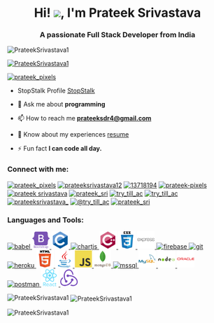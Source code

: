 <h1 align="center">Hi! <img src="https://raw.githubusercontent.com/MartinHeinz/MartinHeinz/master/wave.gif" width="30px">, I'm Prateek Srivastava </h1>
<h3 align="center">A passionate Full Stack Developer from India</h3>

<p align="left"> <img src="https://komarev.com/ghpvc/?username=PrateekSrivastava1&label=Profile%20views&color=0e75b6&style=flat" alt="PrateekSrivastava1" /> </p>

<p align="left"> <a href="https://github.com/ryo-ma/github-profile-trophy"><img src="https://github-profile-trophy.vercel.app/?username=PrateekSrivastava1" alt="PrateekSrivastava1" /></a> </p>

<p align="left"> <a href="https://twitter.com/prateek_pixels" target="blank"><img src="https://img.shields.io/twitter/follow/prateek_pixels?logo=twitter&style=for-the-badge" alt="prateek_pixels" /></a> </p>


- StopStalk Profile [StopStalk](https://www.stopstalk.com/user/profile/prateek_sri)

- 💬 Ask me about **programming**

- 📫 How to reach me **prateeksdr4@gmail.com**

- 📄 Know about my experiences [resume](https://drive.google.com/file/d/143k5CoVxS6ssjHtSMD1EJLPFR8Plhzfq/view?usp=sharing)

- ⚡ Fun fact **I can code all day.**

<h3 align="left">Connect with me:</h3>
<p align="left">
<a href="https://twitter.com/prateek_pixels" target="blank"><img align="center" src="https://raw.githubusercontent.com/rahuldkjain/github-profile-readme-generator/master/src/images/icons/Social/twitter.svg" alt="prateek_pixels" height="30" width="40" /></a>
<a href="https://linkedin.com/in/prateeksrivastava12" target="blank"><img align="center" src="https://raw.githubusercontent.com/rahuldkjain/github-profile-readme-generator/master/src/images/icons/Social/linked-in-alt.svg" alt="prateeksrivastava12" height="30" width="40" /></a>
<a href="https://stackoverflow.com/users/13718194" target="blank"><img align="center" src="https://raw.githubusercontent.com/rahuldkjain/github-profile-readme-generator/master/src/images/icons/Social/stack-overflow.svg" alt="13718194" height="30" width="40" /></a>
<a href="https://instagram.com/prateek-pixels" target="blank"><img align="center" src="https://raw.githubusercontent.com/rahuldkjain/github-profile-readme-generator/master/src/images/icons/Social/instagram.svg" alt="prateek-pixels" height="30" width="40" /></a>
<a href="https://www.youtube.com/c/prateek srivastava" target="blank"><img align="center" src="https://raw.githubusercontent.com/rahuldkjain/github-profile-readme-generator/master/src/images/icons/Social/youtube.svg" alt="prateek srivastava" height="30" width="40" /></a>
<a href="https://www.codechef.com/users/prateek_sri" target="blank"><img align="center" src="https://cdn.jsdelivr.net/npm/simple-icons@3.1.0/icons/codechef.svg" alt="prateek_sri" height="30" width="40" /></a>
<a href="https://www.hackerrank.com/try_till_ac" target="blank"><img align="center" src="https://raw.githubusercontent.com/rahuldkjain/github-profile-readme-generator/master/src/images/icons/Social/hackerrank.svg" alt="try_till_ac" height="30" width="40" /></a>
<a href="https://codeforces.com/profile/try_till_ac" target="blank"><img align="center" src="https://cdn.jsdelivr.net/npm/simple-icons@3.0.1/icons/codeforces.svg" alt="try_till_ac" height="30" width="40" /></a>
<a href="https://www.leetcode.com/prateeksrivastava_" target="blank"><img align="center" src="https://raw.githubusercontent.com/rahuldkjain/github-profile-readme-generator/master/src/images/icons/Social/leet-code.svg" alt="prateeksrivastava_" height="30" width="40" /></a>
<a href="https://www.hackerearth.com/@try_till_ac" target="blank"><img align="center" src="https://raw.githubusercontent.com/rahuldkjain/github-profile-readme-generator/master/src/images/icons/Social/hackerearth.svg" alt="@try_till_ac" height="30" width="40" /></a>
<a href="https://auth.geeksforgeeks.org/user/prateek_sri" target="blank"><img align="center" src="https://raw.githubusercontent.com/rahuldkjain/github-profile-readme-generator/master/src/images/icons/Social/geeks-for-geeks.svg" alt="prateek_sri" height="30" width="40" /></a>
</p>

<h3 align="left">Languages and Tools:</h3>
<p align="left"> <a href="https://babeljs.io/" target="_blank"> <img src="https://www.vectorlogo.zone/logos/babeljs/babeljs-icon.svg" alt="babel" width="40" height="40"/> </a> <a href="https://getbootstrap.com" target="_blank"> <img src="https://raw.githubusercontent.com/devicons/devicon/master/icons/bootstrap/bootstrap-plain-wordmark.svg" alt="bootstrap" width="40" height="40"/> </a> <a href="https://www.cprogramming.com/" target="_blank"> <img src="https://raw.githubusercontent.com/devicons/devicon/master/icons/c/c-original.svg" alt="c" width="40" height="40"/> </a> <a href="https://www.chartjs.org" target="_blank"> <img src="https://www.chartjs.org/media/logo-title.svg" alt="chartjs" width="40" height="40"/> </a> <a href="https://www.w3schools.com/cpp/" target="_blank"> <img src="https://raw.githubusercontent.com/devicons/devicon/master/icons/cplusplus/cplusplus-original.svg" alt="cplusplus" width="40" height="40"/> </a> <a href="https://www.w3schools.com/css/" target="_blank"> <img src="https://raw.githubusercontent.com/devicons/devicon/master/icons/css3/css3-original-wordmark.svg" alt="css3" width="40" height="40"/> </a> <a href="https://expressjs.com" target="_blank"> <img src="https://raw.githubusercontent.com/devicons/devicon/master/icons/express/express-original-wordmark.svg" alt="express" width="40" height="40"/> </a> <a href="https://firebase.google.com/" target="_blank"> <img src="https://www.vectorlogo.zone/logos/firebase/firebase-icon.svg" alt="firebase" width="40" height="40"/> </a> <a href="https://git-scm.com/" target="_blank"> <img src="https://www.vectorlogo.zone/logos/git-scm/git-scm-icon.svg" alt="git" width="40" height="40"/> </a> <a href="https://heroku.com" target="_blank"> <img src="https://www.vectorlogo.zone/logos/heroku/heroku-icon.svg" alt="heroku" width="40" height="40"/> </a> <a href="https://www.w3.org/html/" target="_blank"> <img src="https://raw.githubusercontent.com/devicons/devicon/master/icons/html5/html5-original-wordmark.svg" alt="html5" width="40" height="40"/> </a> <a href="https://www.java.com" target="_blank"> <img src="https://raw.githubusercontent.com/devicons/devicon/master/icons/java/java-original.svg" alt="java" width="40" height="40"/> </a> <a href="https://developer.mozilla.org/en-US/docs/Web/JavaScript" target="_blank"> <img src="https://raw.githubusercontent.com/devicons/devicon/master/icons/javascript/javascript-original.svg" alt="javascript" width="40" height="40"/> </a> <a href="https://www.mongodb.com/" target="_blank"> <img src="https://raw.githubusercontent.com/devicons/devicon/master/icons/mongodb/mongodb-original-wordmark.svg" alt="mongodb" width="40" height="40"/> </a> <a href="https://www.microsoft.com/en-us/sql-server" target="_blank"> <img src="https://www.svgrepo.com/show/303229/microsoft-sql-server-logo.svg" alt="mssql" width="40" height="40"/> </a> <a href="https://www.mysql.com/" target="_blank"> <img src="https://raw.githubusercontent.com/devicons/devicon/master/icons/mysql/mysql-original-wordmark.svg" alt="mysql" width="40" height="40"/> </a> <a href="https://nodejs.org" target="_blank"> <img src="https://raw.githubusercontent.com/devicons/devicon/master/icons/nodejs/nodejs-original-wordmark.svg" alt="nodejs" width="40" height="40"/> </a> <a href="https://www.oracle.com/" target="_blank"> <img src="https://raw.githubusercontent.com/devicons/devicon/master/icons/oracle/oracle-original.svg" alt="oracle" width="40" height="40"/> </a> <a href="https://postman.com" target="_blank"> <img src="https://www.vectorlogo.zone/logos/getpostman/getpostman-icon.svg" alt="postman" width="40" height="40"/> </a> <a href="https://reactjs.org/" target="_blank"> <img src="https://raw.githubusercontent.com/devicons/devicon/master/icons/react/react-original-wordmark.svg" alt="react" width="40" height="40"/> </a> <a href="https://redux.js.org" target="_blank"> <img src="https://raw.githubusercontent.com/devicons/devicon/master/icons/redux/redux-original.svg" alt="redux" width="40" height="40"/> </a> </p>

<p><img align="left" src="https://github-readme-stats.vercel.app/api/top-langs?username=PrateekSrivastava1&show_icons=true&locale=en&layout=compact" alt="PrateekSrivastava1" /></p>

<p>&nbsp;<img align="center" src="https://github-readme-stats.vercel.app/api?username=PrateekSrivastava1&show_icons=true&locale=en" alt="PrateekSrivastava1" /></p>

<p><img align="center" src="https://github-readme-streak-stats.herokuapp.com/?user=PrateekSrivastava1&" alt="PrateekSrivastava1" /></p>

